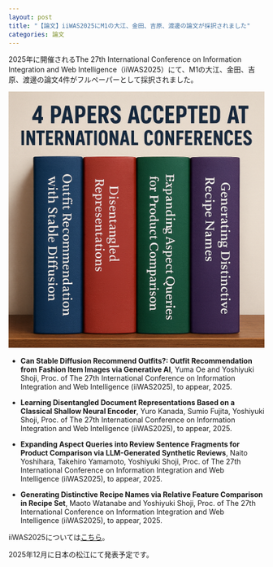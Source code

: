 ```yaml
---
layout: post
title: "【論文】iiWAS2025にM1の大江、金田、吉原、渡邊の論文が採択されました"
categories: 論文
---
```


2025年に開催されるThe 27th International Conference on Information Integration and Web Intelligence（iiWAS2025）にて、M1の大江、金田、吉原、渡邊の論文4件がフルペーパーとして採択されました。

![食事](/assets/img/posts/20250907/iiwas2025.png "papers")

- **Can Stable Diffusion Recommend Outfits?: Outfit Recommendation from Fashion Item Images via Generative AI**, Yuma Oe and Yoshiyuki Shoji, Proc. of The 27th International Conference on Information Integration and Web Intelligence (iiWAS2025), to appear, 2025.

- **Learning Disentangled Document Representations Based on a Classical Shallow Neural Encoder**, Yuro Kanada, Sumio Fujita, Yoshiyuki Shoji, Proc. of The 27th International Conference on Information Integration and Web Intelligence (iiWAS2025), to appear, 2025.

- **Expanding Aspect Queries into Review Sentence Fragments for Product Comparison via LLM-Generated Synthetic Reviews**, Naito Yoshihara, Takehiro Yamamoto, Yoshiyuki Shoji, Proc. of The 27th International Conference on Information Integration and Web Intelligence (iiWAS2025), to appear, 2025.

- **Generating Distinctive Recipe Names via Relative Feature Comparison in Recipe Set**, Maoto Watanabe and Yoshiyuki Shoji, Proc. of The 27th International Conference on Information Integration and Web Intelligence (iiWAS2025), to appear, 2025.


iiWAS2025については[こちら](https://www.iiwas.org/conferences/iiwas2025/)。

2025年12月に日本の松江にて発表予定です。